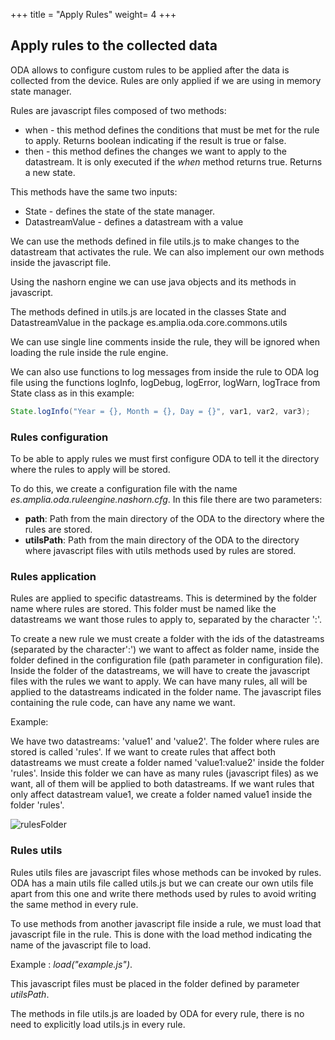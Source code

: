 +++
title = "Apply Rules"
weight= 4
+++

## Apply rules to the collected data

ODA allows to configure custom rules to be applied after the data is collected from the device. Rules are only applied if we are using in memory state manager.

Rules are javascript files composed of two methods:

* when - this method defines the conditions that must be met for the rule to apply. Returns boolean indicating if the result is true or false.
* then - this method defines the changes we want to apply to the datastream. It is only executed if the _when_ method returns true. Returns a new state.

This methods have the same two inputs:

* State - defines the state of the state manager.
* DatastreamValue - defines a datastream with a value

We can use the methods defined in file utils.js to make changes to the datastream that activates the rule.
We can also implement our own methods inside the javascript file.

Using the nashorn engine we can use java objects and its methods in javascript.

The methods defined in utils.js are located in the classes State and DatastreamValue in the package es.amplia.oda.core.commons.utils

We can use single line comments inside the rule, they will be ignored when loading the rule inside the rule engine.

We can also use functions to log messages from inside the rule to ODA log file using the functions logInfo, logDebug, logError, logWarn, logTrace  from State class as in this example:

```java
State.logInfo("Year = {}, Month = {}, Day = {}", var1, var2, var3);
```

### Rules configuration

To be able to apply rules we must first configure ODA to tell it the directory where the rules to apply will be stored.

To do this, we create a configuration file with the name _es.amplia.oda.ruleengine.nashorn.cfg_.
In this file there are two parameters:

* __path__: Path from the main directory of the ODA to the directory where the rules are stored.
* __utilsPath__: Path from the main directory of the ODA to the directory where javascript files with utils methods used by rules are stored.

### Rules application

Rules are applied to specific datastreams. This is determined by the folder name where rules are stored. This folder must be named like the datastreams we want those rules to apply to, separated by the character ':'.

To create a new rule we must create a folder with the ids of the datastreams (separated by the character':') we want to affect as folder name, inside the folder defined in the configuration file (path parameter in configuration file). Inside the folder of the datastreams, we will have to create the javascript files with the rules we want to apply. We can have many rules, all will be applied to the datastreams indicated in the folder name.
The javascript files containing the rule code, can have any name we want.

Example:

We have two datastreams: 'value1' and 'value2'.
The folder where rules are stored is called 'rules'.
If we want to create rules that affect both datastreams we must create a folder named 'value1:value2' inside the folder 'rules'. Inside this folder we can have as many rules (javascript files) as we want, all of them will be applied to both datastreams. If we want rules that only affect datastream value1, we create a folder named value1 inside the folder 'rules'.

![rulesFolder](/img/rulesFolderStructure.drawio.svg)

### Rules utils

Rules utils files are javascript files whose methods can be invoked by rules.
ODA has a main utils file called utils.js but we can create our own utils file apart from this one and write there methods used by rules to avoid writing the same method in every rule.

To use methods from another javascript file inside a rule, we must load that javascript file in the rule. This is done with the load method indicating the name of the javascript file to load.

Example :
_load("example.js")_.

This javascript files must be placed in the folder defined by parameter _utilsPath_.

The methods in file utils.js are loaded by ODA for every rule, there is no need to explicitly load utils.js in every rule.

